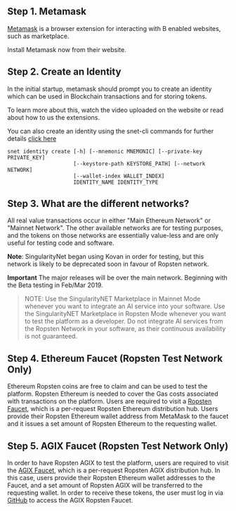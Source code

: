 ## Step 1. Metamask
                                                                                                                
[Metamask](https://metamask.io/) is a browser extension for interacting with B enabled websites, such as marketplace.
         
Install Metamask now from their website.
                                                                                                                
## Step 2. Create an Identity
                                                                                                                
In the initial startup, metamask should prompt you to create an identity which can be used in Blockchain transactions and for storing tokens.
                                                                                                                
To learn more about this, watch the video uploaded on the website or  read about how to us the extensions.

You can also create an identity using the snet-cli commands
for further details [click here](http://snet-cli-docs.singularitynet.io/identity.html)
``` editorconfig
snet identity create [-h] [--mnemonic MNEMONIC] [--private-key PRIVATE_KEY]
                     [--keystore-path KEYSTORE_PATH] [--network NETWORK]
                     [--wallet-index WALLET_INDEX]
                     IDENTITY_NAME IDENTITY_TYPE                                                                     
```                     
                     
## Step 3. What are the different networks?
                                                                                                                
All real value transactions occur in either "Main Ethereum Network" or "Mainnet Network". The other available networks are for testing purposes, and
the tokens on those networks are essentially value-less and are only useful for testing code and software.
                                                                                                                
**Note**: SingularityNet began using  Kovan in order for testing, but this network is likely to be deprecated soon in favour of Ropsten network.
                                                                                                                
 **Important** The major releases will be over the main network. Beginning with the Beta testing in Feb/Mar 2019.

>NOTE: Use the SingularityNET Marketplace in Mainnet Mode whenever you want to integrate an AI service into your software. Use the SingularityNET Marketplace in Ropsten Mode whenever you want to test the platform as a developer. Do not integrate AI services from the Ropsten Network in your software, as their continuous availability is not guaranteed.

## Step 4. Ethereum Faucet (Ropsten Test Network Only)

Ethereum Ropsten coins are free to claim and can be used to test the platform. Ropsten Ethereum is needed to cover the Gas costs associated with transactions on the platform. Users are required to visit a [Ropsten Faucet](https://faucet.metamask.io/), which is a per-request Ropsten Ethereum distribution hub. Users provide their Ropsten Ethereum wallet address from MetaMask to the faucet and it issues a set amount of Ropsten Ethereum to the requesting wallet.

## Step 5. AGIX Faucet (Ropsten Test Network Only)

In order to have Ropsten AGIX to test the platform, users are required to visit the [AGIX Faucet](https://faucet.singularitynet.io/), which is a per-request Ropsten AGIX distribution hub. In this case, users provide their Ropsten Ethereum wallet addresses to the Faucet, and a set amount of Ropsten AGIX will be transferred to the requesting wallet. In order to receive these tokens, the user must log in via [GitHub](https://github.com/) to access the AGIX Ropsten Faucet. 